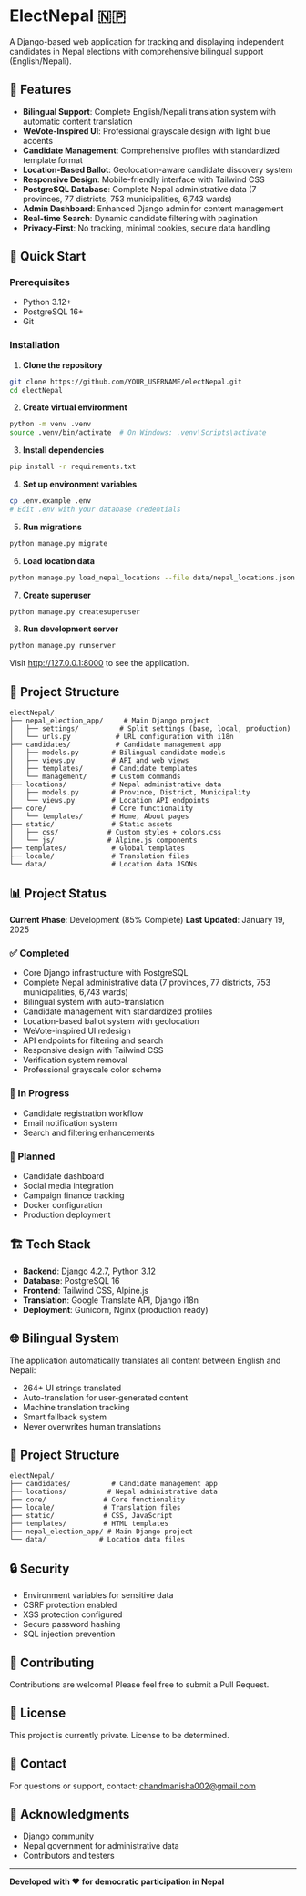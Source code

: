 # ElectNepal 🇳🇵

A Django-based web application for tracking and displaying independent candidates in Nepal elections with comprehensive bilingual support (English/Nepali).

## 🌟 Features

- **Bilingual Support**: Complete English/Nepali translation system with automatic content translation
- **WeVote-Inspired UI**: Professional grayscale design with light blue accents
- **Candidate Management**: Comprehensive profiles with standardized template format
- **Location-Based Ballot**: Geolocation-aware candidate discovery system
- **Responsive Design**: Mobile-friendly interface with Tailwind CSS
- **PostgreSQL Database**: Complete Nepal administrative data (7 provinces, 77 districts, 753 municipalities, 6,743 wards)
- **Admin Dashboard**: Enhanced Django admin for content management
- **Real-time Search**: Dynamic candidate filtering with pagination
- **Privacy-First**: No tracking, minimal cookies, secure data handling

## 🚀 Quick Start

### Prerequisites
- Python 3.12+
- PostgreSQL 16+
- Git

### Installation

1. **Clone the repository**
```bash
git clone https://github.com/YOUR_USERNAME/electNepal.git
cd electNepal
```

2. **Create virtual environment**
```bash
python -m venv .venv
source .venv/bin/activate  # On Windows: .venv\Scripts\activate
```

3. **Install dependencies**
```bash
pip install -r requirements.txt
```

4. **Set up environment variables**
```bash
cp .env.example .env
# Edit .env with your database credentials
```

5. **Run migrations**
```bash
python manage.py migrate
```

6. **Load location data**
```bash
python manage.py load_nepal_locations --file data/nepal_locations.json
```

7. **Create superuser**
```bash
python manage.py createsuperuser
```

8. **Run development server**
```bash
python manage.py runserver
```

Visit http://127.0.0.1:8000 to see the application.

## 📁 Project Structure

```
electNepal/
├── nepal_election_app/     # Main Django project
│   ├── settings/          # Split settings (base, local, production)
│   └── urls.py           # URL configuration with i18n
├── candidates/           # Candidate management app
│   ├── models.py        # Bilingual candidate models
│   ├── views.py         # API and web views
│   ├── templates/       # Candidate templates
│   └── management/      # Custom commands
├── locations/           # Nepal administrative data
│   ├── models.py        # Province, District, Municipality
│   └── views.py         # Location API endpoints
├── core/                # Core functionality
│   └── templates/       # Home, About pages
├── static/              # Static assets
│   ├── css/            # Custom styles + colors.css
│   └── js/             # Alpine.js components
├── templates/           # Global templates
├── locale/              # Translation files
└── data/                # Location data JSONs
```

## 📊 Project Status

**Current Phase**: Development (85% Complete)
**Last Updated**: January 19, 2025

### ✅ Completed
- Core Django infrastructure with PostgreSQL
- Complete Nepal administrative data (7 provinces, 77 districts, 753 municipalities, 6,743 wards)
- Bilingual system with auto-translation
- Candidate management with standardized profiles
- Location-based ballot system with geolocation
- WeVote-inspired UI redesign
- API endpoints for filtering and search
- Responsive design with Tailwind CSS
- Verification system removal
- Professional grayscale color scheme

### 🔄 In Progress
- Candidate registration workflow
- Email notification system
- Search and filtering enhancements

### 📝 Planned
- Candidate dashboard
- Social media integration
- Campaign finance tracking
- Docker configuration
- Production deployment

## 🏗️ Tech Stack

- **Backend**: Django 4.2.7, Python 3.12
- **Database**: PostgreSQL 16
- **Frontend**: Tailwind CSS, Alpine.js
- **Translation**: Google Translate API, Django i18n
- **Deployment**: Gunicorn, Nginx (production ready)

## 🌐 Bilingual System

The application automatically translates all content between English and Nepali:

- 264+ UI strings translated
- Auto-translation for user-generated content
- Machine translation tracking
- Smart fallback system
- Never overwrites human translations

## 📁 Project Structure

```
electNepal/
├── candidates/          # Candidate management app
├── locations/          # Nepal administrative data
├── core/              # Core functionality
├── locale/            # Translation files
├── static/            # CSS, JavaScript
├── templates/         # HTML templates
├── nepal_election_app/ # Main Django project
└── data/             # Location data files
```

## 🔒 Security

- Environment variables for sensitive data
- CSRF protection enabled
- XSS protection configured
- Secure password hashing
- SQL injection prevention

## 🤝 Contributing

Contributions are welcome! Please feel free to submit a Pull Request.

## 📄 License

This project is currently private. License to be determined.

## 📧 Contact

For questions or support, contact: chandmanisha002@gmail.com

## 🙏 Acknowledgments

- Django community
- Nepal government for administrative data
- Contributors and testers

---

**Developed with ❤️ for democratic participation in Nepal**